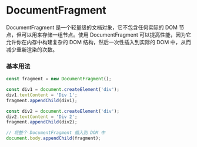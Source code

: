 # DocumentFragment

DocumentFragment 是一个轻量级的文档对象，它不包含任何实际的 DOM 节点，但可以用来存储一组节点。使用 DocumentFragment 可以提高性能，因为它允许你在内存中构建复杂的 DOM 结构，然后一次性插入到实际的 DOM 中，从而减少重新渲染的次数。


### 基本用法
```javascript
const fragment = new DocumentFragment();

const div1 = document.createElement('div');
div1.textContent = 'Div 1';
fragment.appendChild(div1);

const div2 = document.createElement('div');
div2.textContent = 'Div 2';
fragment.appendChild(div2);

// 将整个 DocumentFragment 插入到 DOM 中
document.body.appendChild(fragment);

```